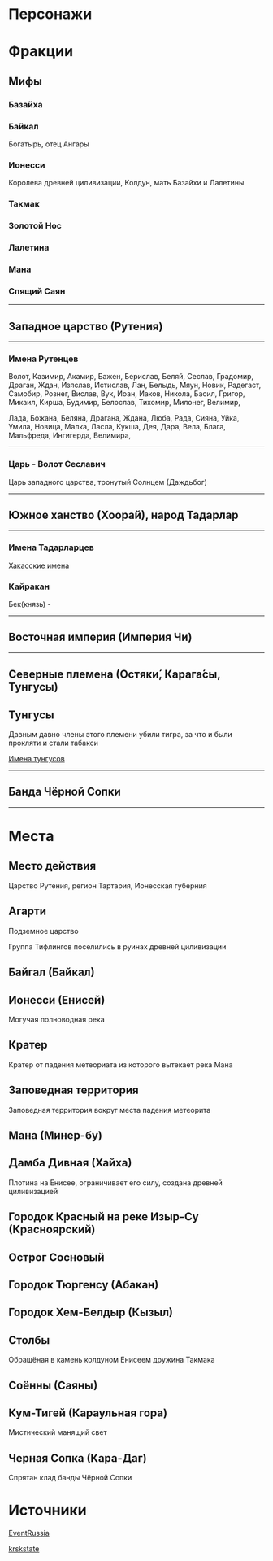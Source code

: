 
# Персонажи

# Фракции

## Мифы

### Базайха

### Байкал

Богатырь, отец Ангары

### Ионесси

Королева древней циливизации, Колдун, мать Базайхи и Лалетины

### Такмак

### Золотой Нос

### Лалетина

### Мана

### Спящий Саян

---

## Западное царство (Рутения)

---

### Имена Рутенцев

Волот, Казимир, Акамир, Бажен, Берислав, Беляй, Сеслав, Градомир, Драган, Ждан, Изяслав, Истислав, Лан, Белыдь, Мяун, Новик, Радегаст, Самобир, Рознег, Вислав, Вук, Иоан, Иаков, Никола, Басил, Григор, Микаил, Кирша, Будимир, Белослав, Тихомир, Милонег, Велимир, 

Лада, Божана, Беляна, Драгана, Ждана, Люба, Рада, Сияна, Уйка, Умила, Новица, Малка, Ласла, Кукша, Дея, Дара, Вела, Блага, Мальфреда, Ингигерда, Велимира, 

---

### Царь - Волот Сеславич

Царь западного царства, тронутый Cолнцем (Даждьбог)

---

## Южное ханство (Хоорай), народ Тадарлар

---

### Имена Тадарларцев

[Хакасские имена](https://ru.wikipedia.org/wiki/%D0%A5%D0%B0%D0%BA%D0%B0%D1%81%D1%81%D0%BA%D0%B0%D1%8F_%D0%B0%D0%BD%D1%82%D1%80%D0%BE%D0%BF%D0%BE%D0%BD%D0%B8%D0%BC%D0%B8%D1%8F)



### Кайракан

Бек(князь) - 

---

## Восточная империя (Империя Чи)

---

## Северные племена (Остяки́, Карага́сы, Тунгусы)

## Тунгусы

Давным давно члены этого племени убили тигра, за что и были прокляти и стали табакси

[Имена тунгусов](https://vk.com/wall-8955594_3168)

---

## Банда Чёрной Сопки


---

# Места

## Место действия

Царство Рутения, регион Тартария, Ионесская губерния

## Агарти

Подземное царство

Группа Тифлингов поселились в руинах древней циливизации

## Байгал (Байкал)

## Ионесси (Енисей)

Могучая полноводная река

## Кратер

Кратер от падения метеориата из которого вытекает река Мана 

## Заповедная территория

Заповедная территория вокруг места падения метеорита

## Мана (Минер-бу)

## Дамба Дивная (Хайха)

Плотина на Енисее, ограничивает его силу, создана древней циливизацией

## Городок Красный на реке Изыр-Су (Красноярский)

## Острог Сосновый

## Городок Тюргенсу (Абакан)

## Городок Хем-Белдыр (Кызыл)

## Столбы

Обращёная в камень колдуном Енисеем дружина Такмака

## Соённы (Саяны)

## Кум-Тигей (Караульная гора)

Мистический манящий свет

## Черная Сопка (Кара-Даг)

Спрятан клад банды Чёрной Сопки


# Источники

[EventRussia](http://eventsinrussia.com/region/krasnoyarsk-krai/legends-objects)

[krskstate](http://my.krskstate.ru/docs/skazania/)